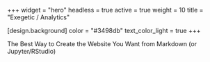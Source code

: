 +++
widget = "hero"
headless = true
active = true
weight = 10
title = "Exegetic / Analytics"

[design.background]
  color = "#3498db"
  text_color_light = true
+++

The Best Way to Create the Website You Want from Markdown (or Jupyter/RStudio)
